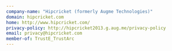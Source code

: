 ```yaml
---
company-name: "Hipcricket (formerly Augme Technologies)"
domain: hipcricket.com
home: http://www.hipcricket.com/
privacy-policy: http://hipcricket2013.g.aug.me/privacy-policy
email: privacy@hipcricket.com
member-of: TrustE_TrustArc
---
```





